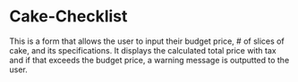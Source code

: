 # Cake-Checklist

This is a form that allows the user to input their budget price, # of slices of cake, and its specifications. It displays the calculated total price with tax and if that exceeds the budget price, a warning message is outputted to the user.
